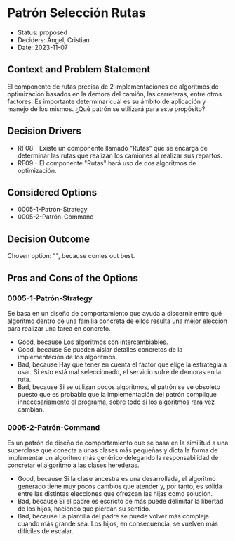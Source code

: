 # Patrón Selección Rutas

* Status: proposed
* Deciders: Ángel, Cristian
* Date: 2023-11-07

## Context and Problem Statement

El componente de rutas precisa de 2 implementaciones de algoritmos de optimización basados en la demora del camión, las carreteras, entre otros factores. Es importante determinar cuál es su ámbito de aplicación y manejo de los mismos. ¿Qué patrón se utilizará para este propósito?

## Decision Drivers

* RF08 - Existe un componente llamado "Rutas" que se encarga de determinar las rutas que realizan los camiones al realizar sus repartos.
* RF09 - El componente "Rutas" hará uso de dos algoritmos de optimización.

## Considered Options

* 0005-1-Patrón-Strategy
* 0005-2-Patrón-Command

## Decision Outcome

Chosen option: "", because comes out best.

## Pros and Cons of the Options

### 0005-1-Patrón-Strategy

Se basa en un diseño de comportamiento que ayuda a discernir entre qué algoritmo dentro de una familia concreta de ellos resulta una mejor elección para realizar una tarea en concreto.

* Good, because Los algoritmos son intercambiables.
* Good, because Se pueden aislar detalles concretos de la implementación de los algoritmos.
* Bad, because Hay que tener en cuenta el factor que elige la estrategia a usar. Si esto está mal seleccionado, el servicio sufre de demoras en la ruta.
* Bad, because Si se utilizan pocos algoritmos, el patrón se ve obsoleto puesto que es probable que la implementación del patrón complique innecesariamente el programa, sobre todo si los algoritmos rara vez cambian.

### 0005-2-Patrón-Command

Es un patrón de diseño de comportamiento que se basa en la similitud a una superclase que conecta a unas clases más pequeñas y dicta la forma de implementar un algoritmo más genérico delegando la responsabilidad de concretar el algoritmo a las clases herederas.

* Good, because Si la clase ancestra es una desarrollada, el algoritmo generado tiene muy pocos cambios que atender y, por tanto, es sólida entre las distintas elecciones que ofrezcan las hijas como solución.
* Bad, because Si el padre es escricto de más puede delimitar la libertad de los hijos, haciendo que pierdan su sentido.
* Bad, because La plantilla del padre se puede volver más compleja cuando más grande sea. Los hijos, en consecuencia, se vuelven más difíciles de escalar.
